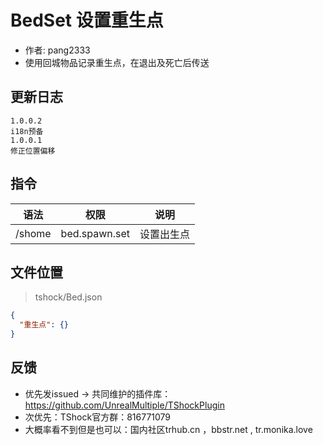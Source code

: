 # BedSet 设置重生点

- 作者: pang2333
- 使用回城物品记录重生点，在退出及死亡后传送
  

## 更新日志

```
1.0.0.2
i18n预备
1.0.0.1
修正位置偏移
```

## 指令

| 语法           |        权限         |   说明   |
| -------------- | :-----------------: | :------: |
| /shome	     | bed.spawn.set       |  设置出生点|


## 文件位置
> tshock/Bed.json
```json
{
  "重生点": {}
}
```
## 反馈
- 优先发issued -> 共同维护的插件库：https://github.com/UnrealMultiple/TShockPlugin
- 次优先：TShock官方群：816771079
- 大概率看不到但是也可以：国内社区trhub.cn ，bbstr.net , tr.monika.love